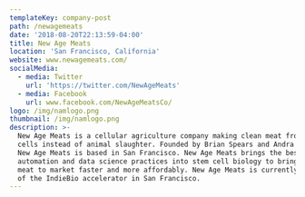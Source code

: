 ```yaml
---
templateKey: company-post
path: /newagemeats
date: '2018-08-20T22:13:59-04:00'
title: New Age Meats
location: 'San Francisco, California'
website: www.newagemeats.com/
socialMedia:
  - media: Twitter
    url: 'https://twitter.com/NewAgeMeats'
  - media: Facebook
    url: www.facebook.com/NewAgeMeatsCo/
logo: /img/namlogo.png
thumbnail: /img/namlogo.png
description: >-
  New Age Meats is a cellular agriculture company making clean meat from animal
  cells instead of animal slaughter. Founded by Brian Spears and Andra Necula,
  New Age Meats is based in San Francisco. New Age Meats brings the best
  automation and data science practices into stem cell biology to bring cultured
  meat to market faster and more affordably. New Age Meats is currently a part
  of the IndieBio accelerator in San Francisco.
---
```


